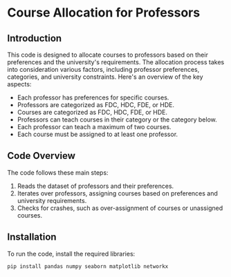 # Course Allocation for Professors

## Introduction

This code is designed to allocate courses to professors based on their preferences and the university's requirements. The allocation process takes into consideration various factors, including professor preferences, categories, and university constraints. Here's an overview of the key aspects:

- Each professor has preferences for specific courses.
- Professors are categorized as FDC, HDC, FDE, or HDE.
- Courses are categorized as FDC, HDC, FDE, or HDE.
- Professors can teach courses in their category or the category below.
- Each professor can teach a maximum of two courses.
- Each course must be assigned to at least one professor.

## Code Overview

The code follows these main steps:

1. Reads the dataset of professors and their preferences.
2. Iterates over professors, assigning courses based on preferences and university requirements.
3. Checks for crashes, such as over-assignment of courses or unassigned courses.

## Installation

To run the code, install the required libraries:

```bash
pip install pandas numpy seaborn matplotlib networkx
